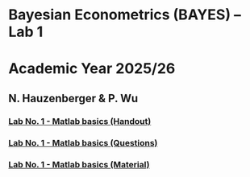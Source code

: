 # Bayesian Econometrics (BAYES) – Lab 1
# Academic Year 2025/26
## N. Hauzenberger & P. Wu

### [Lab No. 1 - Matlab basics (Handout)](https://github.com/nhauzenb/SGPE-ECNM11060/blob/main/Main%20Lab%20Material%20(Matlab)/Lab%201/Handout.pdf)
### [Lab No. 1 - Matlab basics (Questions)](https://github.com/nhauzenb/SGPE-ECNM11060/blob/main/Main%20Lab%20Material%20(Matlab)/Lab%201/Question.pdf)
### [Lab No. 1 - Matlab basics (Material)](https://github.com/nhauzenb/SGPE-ECNM11060/blob/main/Main%20Lab%20Material%20(Matlab)/Lab%201/)

